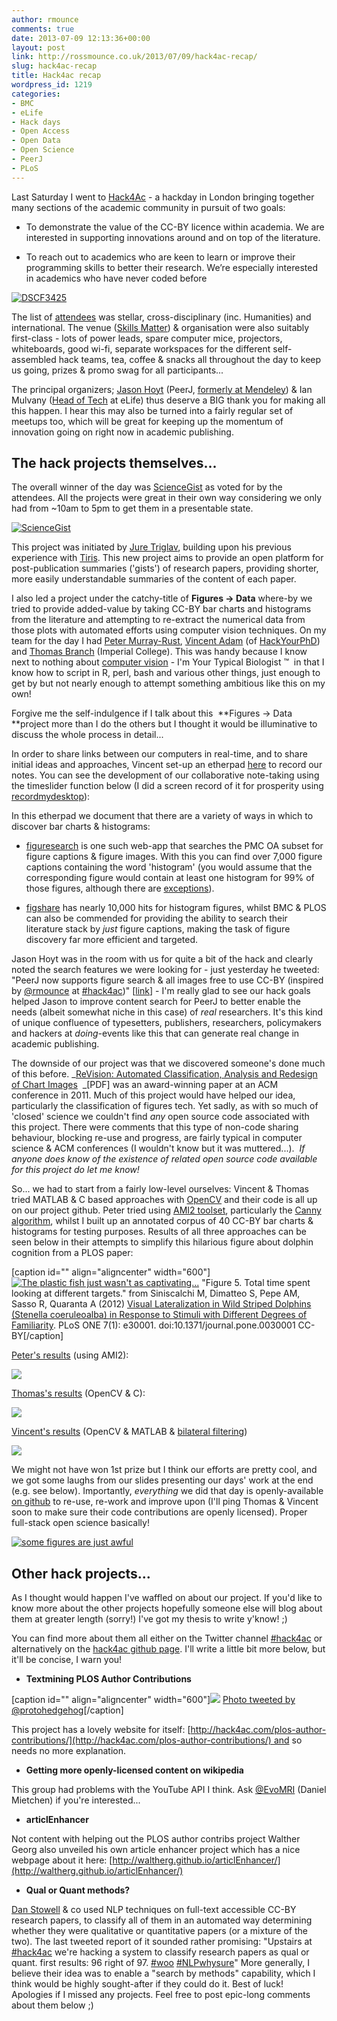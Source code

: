 ```yaml
---
author: rmounce
comments: true
date: 2013-07-09 12:13:36+00:00
layout: post
link: http://rossmounce.co.uk/2013/07/09/hack4ac-recap/
slug: hack4ac-recap
title: Hack4ac recap
wordpress_id: 1219
categories:
- BMC
- eLife
- Hack days
- Open Access
- Open Data
- Open Science
- PeerJ
- PLoS
---
```


Last Saturday I went to [Hack4Ac](http://hack4ac.com/) - a hackday in London bringing together many sections of the academic community in pursuit of two goals:



	
  * To demonstrate the value of the CC-BY licence within academia. We are interested in supporting innovations around and on top of the literature.

	
  * To reach out to academics who are keen to learn or improve their programming skills to better their research. We’re especially interested in academics who have never coded before




[![DSCF3425](http://farm6.staticflickr.com/5324/9243272700_389020ff92.jpg)](http://www.flickr.com/photos/mulvanynet/9243272700/)


The list of [attendees](http://hack4ac.eventbrite.co.uk/?ref=ecount) was stellar, cross-disciplinary (inc. Humanities) and international. The venue ([Skills Matter](http://skillsmatter.com/)) & organisation were also suitably first-class - lots of power leads, spare computer mice, projectors, whiteboards, good wi-fi, separate workspaces for the different self-assembled hack teams, tea, coffee & snacks all throughout the day to keep us going, prizes & promo swag for all participants...

The principal organizers; [Jason Hoyt](https://peerj.com/about/#jason-hoyt) (PeerJ, [formerly at Mendeley](http://enjoythedisruption.com/post/47527556151/my-thoughts-on-mendeley-elsevier-why-i-left-to-start)) & Ian Mulvany ([Head of Tech](http://www.elifesciences.org/about/elife-community/executive-staff/ian-mulvany-head-of-technology/) at eLife) thus deserve a BIG thank you for making all this happen. I hear this may also be turned into a fairly regular set of meetups too, which will be great for keeping up the momentum of innovation going on right now in academic publishing.


## The hack projects themselves...


The overall winner of the day was [ScienceGist](http://www.sciencegist.com/) as voted for by the attendees. All the projects were great in their own way considering we only had from ~10am to 5pm to get them in a presentable state.

[![ScienceGist](http://farm3.staticflickr.com/2861/9244636597_6e822ed24b.jpg)](http://www.flickr.com/photos/79472036@N07/9244636597/)



This project was initiated by [Jure Triglav](http://www.juretriglav.si/about/), building upon his previous experience with [Tiris](http://www.tiris.org/). This new project aims to provide an open platform for post-publication summaries ('gists') of research papers, providing shorter, more easily understandable summaries of the content of each paper.

I also led a project under the catchy-title of **Figures → Data** where-by we tried to provide added-value by taking CC-BY bar charts and histograms from the literature and attempting to re-extract the numerical data from those plots with automated efforts using computer vision techniques. On my team for the day I had [Peter Murray-Rust](http://en.wikipedia.org/wiki/Peter_Murray-Rust), [Vincent Adam](https://twitter.com/vincentadam87) (of [HackYourPhD](http://hackyourphd.org/)) and [Thomas Branch](http://www3.imperial.ac.uk/chemicalbiology/doctoraltrainingcentre/icbstudents/mreschemicalbiology1011/branch) (Imperial College). This was handy because I know next to nothing about [computer vision](http://en.wikipedia.org/wiki/Computer_vision) - I'm Your Typical Biologist ™  in that I know how to script in R, perl, bash and various other things, just enough to get by but not nearly enough to attempt something ambitious like this on my own!

Forgive me the self-indulgence if I talk about this  **Figures → Data **project more than I do the others but I thought it would be illuminative to discuss the whole process in detail...

In order to share links between our computers in real-time, and to share initial ideas and approaches, Vincent set-up an etherpad [here](http://beta.etherpad.org/p/hack4ac_figures_to_data) to record our notes. You can see the development of our collaborative note-taking using the timeslider function below (I did a screen record of it for prosperity using [recordmydesktop](http://recordmydesktop.sourceforge.net/about.php)):



In this etherpad we document that there are a variety of ways in which to discover bar charts & histograms:



	
  * [figuresearch](http://figuresearch.askhermes.org/integrated/FigureSearch.uwm) is one such web-app that searches the PMC OA subset for figure captions & figure images. With this you can find over 7,000 figure captions containing the word 'histogram' (you would assume that the corresponding figure would contain at least one histogram for 99% of those figures, although there are [exceptions](http://figuresearch.askhermes.org/integrated/ShowArticle.uwm?articleid=4355522&searchterm=histogram&figureid=16025186)).

	
  * [figshare](http://figshare.com/articles/search?q=histogram&figure=on&lsort=recent&ltype=articles&start=&end=) has nearly 10,000 hits for histogram figures, whilst BMC & PLOS can also be commended for providing the ability to search their literature stack by _just_ figure captions, making the task of figure discovery far more efficient and targeted.


Jason Hoyt was in the room with us for quite a bit of the hack and clearly noted the search features we were looking for - just yesterday he tweeted: "PeerJ now supports figure search & all images free to use CC-BY (inspired by [@rmounce](http://twitter.com/rmounce) at [#hack4ac](http://twitter.com/search?q=%23hack4ac))" [[link](https://twitter.com/thePeerJ/status/354323740751970304)] - I'm really glad to see our hack goals helped Jason to improve content search for PeerJ to better enable the needs (albeit somewhat niche in this case) of _real_ researchers. It's this kind of unique confluence of typesetters, publishers, researchers, policymakers and hackers at _doing_-events like this that can generate real change in academic publishing.

The downside of our project was that we discovered someone's done much of this before. _[ReVision: Automated Classification, Analysis and Redesign of Chart Images](http://vis.stanford.edu/files/2011-ReVision-UIST.pdf)  _[PDF] was an award-winning paper at an ACM conference in 2011. Much of this project would have helped our idea, particularly the classification of figures tech. Yet sadly, as with so much of 'closed' science we couldn't find _any_ open source code associated with this project. There were comments that this type of non-code sharing behaviour, blocking re-use and progress, are fairly typical in computer science & ACM conferences (I wouldn't know but it was muttered...).  _If anyone does know of the existence of related open source code available for this project do let me know!_

So... we had to start from a fairly low-level ourselves: Vincent & Thomas tried MATLAB & C based approaches with [OpenCV](http://opencv.org/) and their code is all up on our project github. Peter tried using [AMI2 toolset](https://bitbucket.org/petermr/ami2), particularly the [Canny algorithm](http://en.wikipedia.org/wiki/Canny_edge_detector), whilst I built up an annotated corpus of 40 CC-BY bar charts & histograms for testing purposes. Results of all three approaches can be seen below in their attempts to simplify this hilarious figure about dolphin cognition from a PLOS paper:

[caption id="" align="aligncenter" width="600"][![The plastic fish just wasn't as captivating...](http://www.plosone.org/article/fetchObject.action?uri=info:doi/10.1371/journal.pone.0030001.g005&representation=PNG_M)](http://www.plosone.org/article/info%3Adoi%2F10.1371%2Fjournal.pone.0030001) "Figure 5. Total time spent looking at different targets." from Siniscalchi M, Dimatteo S, Pepe AM, Sasso R, Quaranta A (2012) [Visual Lateralization in Wild Striped Dolphins (Stenella coeruleoalba) in Response to Stimuli with Different Degrees of Familiarity](http://www.plosone.org/article/info%3Adoi%2F10.1371%2Fjournal.pone.0030001). PLoS ONE 7(1): e30001. doi:10.1371/journal.pone.0030001 CC-BY[/caption]

[Peter's results](https://github.com/rossmounce/hack4ac-figures/blob/master/images/pmrCanny/journal.pone.0030001.g005.png.png) (using AMI2):

[![](http://rossmounce.co.uk/wp-content/uploads/2013/07/journal.pone_.0030001.g005.png-300x172.png)](http://rossmounce.co.uk/wp-content/uploads/2013/07/journal.pone_.0030001.g005.png.png)



[Thomas's results](https://github.com/rossmounce/hack4ac-figures/blob/master/code/screenshots/fig2.png) (OpenCV & C):

![](https://github.com/rossmounce/hack4ac-figures/blob/master/code/screenshots/fig2.png?raw=true)



[Vincent's results](https://github.com/rossmounce/hack4ac-figures/blob/master/code_vincent/res1.png) (OpenCV & MATLAB & [bilateral filtering](http://en.wikipedia.org/wiki/Bilateral_filter))

![](https://github.com/rossmounce/hack4ac-figures/blob/master/code_vincent/res1.png?raw=true)

We might not have won 1st prize but I think our efforts are pretty cool, and we got some laughs from our slides presenting our days' work at the end (e.g. see below). Importantly, *everything* we did that day is openly-available [on github](https://github.com/rossmounce/hack4ac-figures/) to re-use, re-work and improve upon (I'll ping Thomas & Vincent soon to make sure their code contributions are openly licensed). Proper full-stack open science basically!

[![some figures are just awful](http://rossmounce.co.uk/wp-content/uploads/2013/07/awful-300x225.jpg)](http://rossmounce.co.uk/wp-content/uploads/2013/07/awful.jpg)




## Other hack projects...


As I thought would happen I've waffled on about our project. If you'd like to know more about the other projects hopefully someone else will blog about them at greater length (sorry!) I've got my thesis to write y'know! ;)

You can find more about them all either on the Twitter channel [#hack4ac](https://twitter.com/search?q=%23hack4ac&src=typd) or alternatively on the [hack4ac github page](https://github.com/hack4ac). I'll write a little bit more below, but it'll be concise, I warn you!



	
  * **Textmining PLOS Author Contributions**


[caption id="" align="aligncenter" width="600"]![](https://pbs.twimg.com/media/BOgKsFvCAAE_C3z.jpg) [Photo tweeted by @protohedgehog](https://twitter.com/Protohedgehog/status/353544323314352130)[/caption]

This project has a lovely website for itself: [http://hack4ac.com/plos-author-contributions/](http://hack4ac.com/plos-author-contributions/) and so needs no more explanation.



	
  * **Getting more openly-licensed content on wikipedia**


This group had problems with the YouTube API I think. Ask [@EvoMRI](https://twitter.com/EvoMRI) (Daniel Mietchen) if you're interested...



	
  * **articlEnhancer**


Not content with helping out the PLOS author contribs project Walther Georg also unveiled his own article enhancer project which has a nice webpage about it here: [http://waltherg.github.io/articlEnhancer/](http://waltherg.github.io/articlEnhancer/)



	
  * **Qual or Quant methods?**


[Dan Stowell](https://twitter.com/mclduk) & co used NLP techniques on full-text accessible CC-BY research papers, to classify all of them in an automated way determining whether they were qualitative or quantitative papers (or a mixture of the two). The last tweeted report of it sounded rather promising: "Upstairs at [#hack4ac](https://twitter.com/search?q=%23hack4ac&src=hash) we're hacking a system to classify research papers as qual or quant. first results: 96 right of 97. [#woo](https://twitter.com/search?q=%23woo&src=hash) [#NLPwhysure](https://twitter.com/search?q=%23NLPwhysure&src=hash)" More generally, I believe their idea was to enable a "search by methods" capability, which I think would be highly sought-after if they could do it. Best of luck!
Apologies if I missed any projects. Feel free to post epic-long comments about them below ;)






